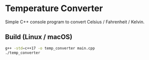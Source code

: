 # Temperature Converter

Simple C++ console program to convert Celsius / Fahrenheit / Kelvin.

## Build (Linux / macOS)
```bash
g++ -std=c++17 -o temp_converter main.cpp
./temp_converter
